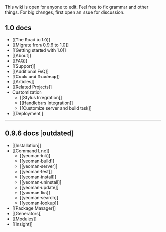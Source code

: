 This wiki is open for anyone to edit. Feel free to fix grammar and other things. For big changes, first open an issue for discussion.


## 1.0 docs

- [[The Road to 1.0]]
- [[Migrate from 0.9.6 to 1.0]]
- [[Getting started with 1.0]]
- [[About]]
- [[FAQ]]
- [[Support]]
- [[Additional FAQ]]
- [[Goals and Roadmap]]
- [[Articles]]
- [[Related Projects]]
- Customization
  - [[Stylus Integration]]
  - [[Handlebars Integration]]
  - [[Customize server and build task]]
- [[Deployment]]


---

## 0.9.6 docs [outdated]

- [[Installation]]
- [[Command Line]]
  - [[yeoman-init]]
  - [[yeoman-build]]
  - [[yeoman-server]]
  - [[yeoman-test]]
  - [[yeoman-install]]
  - [[yeoman-uninstall]]
  - [[yeoman-update]]
  - [[yeoman-list]]
  - [[yeoman-search]]
  - [[yeoman-lookup]]
- [[Package Manager]]
- [[Generators]]
- [[Modules]]
- [[Insight]]